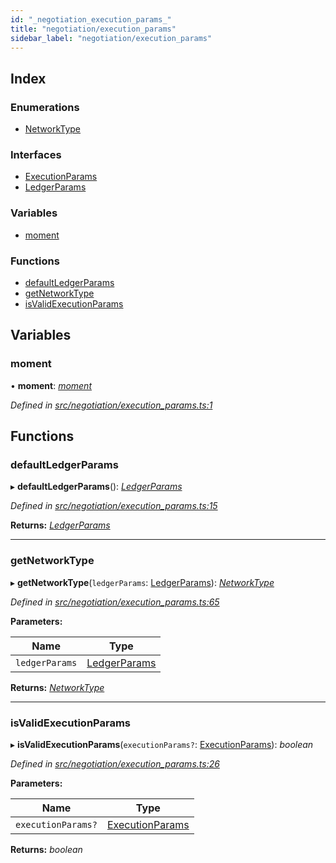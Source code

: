 ```yaml
---
id: "_negotiation_execution_params_"
title: "negotiation/execution_params"
sidebar_label: "negotiation/execution_params"
---
```


## Index

### Enumerations

* [NetworkType](../enums/_negotiation_execution_params_.networktype.md)

### Interfaces

* [ExecutionParams](../interfaces/_negotiation_execution_params_.executionparams.md)
* [LedgerParams](../interfaces/_negotiation_execution_params_.ledgerparams.md)

### Variables

* [moment](_negotiation_execution_params_.md#moment)

### Functions

* [defaultLedgerParams](_negotiation_execution_params_.md#defaultledgerparams)
* [getNetworkType](_negotiation_execution_params_.md#getnetworktype)
* [isValidExecutionParams](_negotiation_execution_params_.md#isvalidexecutionparams)

## Variables

###  moment

• **moment**: *[moment](_negotiation_execution_params_.md#moment)*

*Defined in [src/negotiation/execution_params.ts:1](https://github.com/comit-network/comit-js-sdk/blob/364611d/src/negotiation/execution_params.ts#L1)*

## Functions

###  defaultLedgerParams

▸ **defaultLedgerParams**(): *[LedgerParams](../interfaces/_negotiation_execution_params_.ledgerparams.md)*

*Defined in [src/negotiation/execution_params.ts:15](https://github.com/comit-network/comit-js-sdk/blob/364611d/src/negotiation/execution_params.ts#L15)*

**Returns:** *[LedgerParams](../interfaces/_negotiation_execution_params_.ledgerparams.md)*

___

###  getNetworkType

▸ **getNetworkType**(`ledgerParams`: [LedgerParams](../interfaces/_negotiation_execution_params_.ledgerparams.md)): *[NetworkType](../enums/_negotiation_execution_params_.networktype.md)*

*Defined in [src/negotiation/execution_params.ts:65](https://github.com/comit-network/comit-js-sdk/blob/364611d/src/negotiation/execution_params.ts#L65)*

**Parameters:**

Name | Type |
------ | ------ |
`ledgerParams` | [LedgerParams](../interfaces/_negotiation_execution_params_.ledgerparams.md) |

**Returns:** *[NetworkType](../enums/_negotiation_execution_params_.networktype.md)*

___

###  isValidExecutionParams

▸ **isValidExecutionParams**(`executionParams?`: [ExecutionParams](../interfaces/_negotiation_execution_params_.executionparams.md)): *boolean*

*Defined in [src/negotiation/execution_params.ts:26](https://github.com/comit-network/comit-js-sdk/blob/364611d/src/negotiation/execution_params.ts#L26)*

**Parameters:**

Name | Type |
------ | ------ |
`executionParams?` | [ExecutionParams](../interfaces/_negotiation_execution_params_.executionparams.md) |

**Returns:** *boolean*
